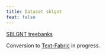 ```yaml
---
title: Dataset sblgnt
feat: false
---
```


[SBLGNT treebanks](https://github.com/biblicalhumanities/greek-new-testament/tree/master/syntax-trees/sblgnt)

Conversion to
[Text-Fabric](/ETCBC/text-fabric.wiki/Home)
in progress.
